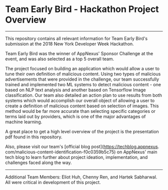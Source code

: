# Team Early Bird - Hackathon Project Overview


---

This repository contains all relevant information for Team Early Bird's
submission at the 2018 New York Developer Week Hackathon.

Team Early Bird was the winner of AppNexus' Sponsor Challenge at the event,
and was also selected as a top 5 overall team.

The project focused on building an application which would allow a user to tune
their own definition of malicious content. Using two types of malicious
advertisements that were provided in the challenge, our team successfully
trained and implemented two ML systems to detect malicious content - one based
on NLP text analysis and another based on Tensorflow Image classification. Our
team also detailed an action plan to use results from both systems which would
accomplish our overall object of allowing a user to create a definition
of malicious content based on selection of images. This method would be far
more accurate than selecting specific categories or terms laid out by
providers, which is one of the major advantages of machine learning. 


A great place to get a high level overview of the project is the presentation
pdf found in this repository.

Also, please visit our team's [official blog post](https://techblog.appnexus.
com/malicious-content-identification-f0c0359b5c75) on AppNexus' main tech blog
to learn further about project ideation, implementation, and challenges faced
along the way.

---

Additional Team Members: Eliot Huh, Chenny Ren, and Hartek Sabharwal.
All were critical in development of this project.
